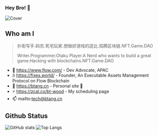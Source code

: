 ### Hey Bro! 👋

![Cover](https://i.imgur.com/QmSAm6Kh.png)

## Who am I

> 扑街写手.码农.死宅玩家.想做好游戏的逗比.捣腾区块链.NFT.Game.DAO
> 
> Writer.Programmer.Otaku Player.A Nerd who wants to build a great game.Hacking with blockchains.NFT.Game.DAO
> 

- 👯 <https://www.flow.com/> - Dev Advocate, APAC
- 𝔉 <https://fixes.world/> - Founder, An Executable Assets Management Protocol on Flow Blockchain
- 🌱 <https://btang.cn> - Personal site 🚧
- ⚡ <https://zcal.co/bt-wood> - My scheduling page
- 📫 mailto:tech@btang.cn

## Github Status

![GitHub stats](https://github-readme-stats.vercel.app/api?username=btspoony&theme=onedark&card_width=480&show_icons=true)
![Top Langs](https://github-readme-stats.vercel.app/api/top-langs/?username=btspoony&layout=compact&langs_count=8&hide=php&theme=onedark)

<!--

Archived Titles:
- 😄 https://sandbox.game/ - Ambassador in China
  - Play, Create, Own, and Govern a virtual world made by players
  - Welcome to Voxel Metaverse!

Archived Projects:
- 🌱 https://sandao.cc/ - Founder & Core Contributor, A DAO for Creative Community of Multi-Metaverse.
- ⚡ http://mintcraft.org - Developer
  - A uniform multi-platform NFT gateway with runtime plugins of main stream game engines(Unreal and Unity).
  - Win the 'Most popular with Developers' Award of Polkadot 2021 Summber Hackathon.[Chainnews](https://www.chainnews.com/articles/735669402216.htm)
-->
